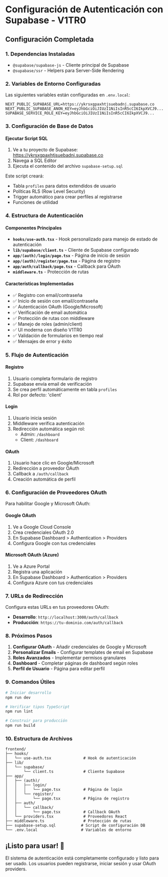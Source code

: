 # Configuración de Autenticación con Supabase - V1TR0

## Configuración Completada

### 1. Dependencias Instaladas
- `@supabase/supabase-js` - Cliente principal de Supabase
- `@supabase/ssr` - Helpers para Server-Side Rendering

### 2. Variables de Entorno Configuradas
Las siguientes variables están configuradas en `.env.local`:
```
NEXT_PUBLIC_SUPABASE_URL=https://ykrsxgpaxhtjsuebadnj.supabase.co
NEXT_PUBLIC_SUPABASE_ANON_KEY=eyJhbGciOiJIUzI1NiIsInR5cCI6IkpXVCJ9...
SUPABASE_SERVICE_ROLE_KEY=eyJhbGciOiJIUzI1NiIsInR5cCI6IkpXVCJ9...
```

### 3. Configuración de Base de Datos

#### Ejecutar Script SQL
1. Ve a tu proyecto de Supabase: https://ykrsxgpaxhtjsuebadnj.supabase.co
2. Navega a SQL Editor
3. Ejecuta el contenido del archivo `supabase-setup.sql`

Este script creará:
- Tabla `profiles` para datos extendidos de usuario
- Políticas RLS (Row Level Security)
- Trigger automático para crear perfiles al registrarse
- Funciones de utilidad

### 4. Estructura de Autenticación

#### Componentes Principales
- **`hooks/use-auth.tsx`** - Hook personalizado para manejo de estado de autenticación
- **`lib/supabase/client.ts`** - Cliente de Supabase configurado
- **`app/(auth)/login/page.tsx`** - Página de inicio de sesión
- **`app/(auth)/register/page.tsx`** - Página de registro
- **`app/auth/callback/page.tsx`** - Callback para OAuth
- **`middleware.ts`** - Protección de rutas

#### Características Implementadas
- ✅ Registro con email/contraseña
- ✅ Inicio de sesión con email/contraseña
- ✅ Autenticación OAuth (Google/Microsoft)
- ✅ Verificación de email automática
- ✅ Protección de rutas con middleware
- ✅ Manejo de roles (admin/client)
- ✅ UI moderna con diseño V1TR0
- ✅ Validación de formularios en tiempo real
- ✅ Mensajes de error y éxito

### 5. Flujo de Autenticación

#### Registro
1. Usuario completa formulario de registro
2. Supabase envía email de verificación
3. Se crea perfil automáticamente en tabla `profiles`
4. Rol por defecto: 'client'

#### Login
1. Usuario inicia sesión
2. Middleware verifica autenticación
3. Redirección automática según rol:
   - Admin: `/dashboard`
   - Client: `/dashboard`

#### OAuth
1. Usuario hace clic en Google/Microsoft
2. Redirección a proveedor OAuth
3. Callback a `/auth/callback`
4. Creación automática de perfil

### 6. Configuración de Proveedores OAuth

Para habilitar Google y Microsoft OAuth:

#### Google OAuth
1. Ve a Google Cloud Console
2. Crea credenciales OAuth 2.0
3. En Supabase Dashboard > Authentication > Providers
4. Configura Google con tus credenciales

#### Microsoft OAuth (Azure)
1. Ve a Azure Portal
2. Registra una aplicación
3. En Supabase Dashboard > Authentication > Providers
4. Configura Azure con tus credenciales

### 7. URLs de Redirección

Configura estas URLs en tus proveedores OAuth:
- **Desarrollo**: `http://localhost:3000/auth/callback`
- **Producción**: `https://tu-dominio.com/auth/callback`

### 8. Próximos Pasos

1. **Configurar OAuth** - Añadir credenciales de Google y Microsoft
2. **Personalizar Emails** - Configurar templates de email en Supabase
3. **Roles Avanzados** - Implementar permisos granulares
4. **Dashboard** - Completar páginas de dashboard según roles
5. **Perfil de Usuario** - Página para editar perfil

### 9. Comandos Útiles

```bash
# Iniciar desarrollo
npm run dev

# Verificar tipos TypeScript
npm run lint

# Construir para producción
npm run build
```

### 10. Estructura de Archivos

```
frontend/
├── hooks/
│   └── use-auth.tsx              # Hook de autenticación
├── lib/
│   └── supabase/
│       └── client.ts             # Cliente Supabase
├── app/
│   ├── (auth)/
│   │   ├── login/
│   │   │   └── page.tsx          # Página de login
│   │   └── register/
│   │       └── page.tsx          # Página de registro
│   ├── auth/
│   │   └── callback/
│   │       └── page.tsx          # Callback OAuth
│   └── providers.tsx             # Proveedores React
├── middleware.ts                 # Protección de rutas
├── supabase-setup.sql           # Script de configuración DB
└── .env.local                   # Variables de entorno
```

## ¡Listo para usar! 🚀

El sistema de autenticación está completamente configurado y listo para ser usado. Los usuarios pueden registrarse, iniciar sesión y usar OAuth providers.
